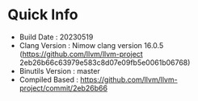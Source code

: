 # Quick Info
* Build Date : 20230519
* Clang Version : Nimow clang version 16.0.5 (https://github.com/llvm/llvm-project 2eb26b66c63979e583c8d07e09fb5e0061b06768)
* Binutils Version : master
* Compiled Based : https://github.com/llvm/llvm-project/commit/2eb26b66

